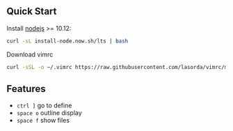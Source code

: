 ## Quick Start

Install [nodejs](https://nodejs.org/en/download/) >= 10.12:

```sh
curl -sL install-node.now.sh/lts | bash
```

Download vimrc
```sh
curl -sSL -o ~/.vimrc https://raw.githubusercontent.com/lasorda/vimrc/master/vimrc
```

## Features

* `ctrl ]` go to define
* `space o` outline display
* `space f` show files
